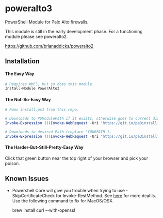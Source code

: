 # poweralto3
PowerShell Module for Palo Alto firewalls.

This module is still in the early development phase.  For a functioning module please see poweralto2.

https://github.com/brianaddicks/poweralto2

## Installation


#### The Easy Way

```powershell
# Requires WMF5, but so does this module.
Install-Module PowerAlto3
```

#### The Not-So-Easy Way

```powershell
# Runs install.ps1 from this repo.

# Downloads to PSModulePath if it exists, otherwise goes to current directory
Invoke-Expression (((Invoke-WebRequest -Uri "https://git.io/pa3install").Content) + ';DownloadPowerAlto3')

# Downloads to desired Path (replace 'YOURPATH').
Invoke-Expression (((Invoke-WebRequest -Uri "https://git.io/pa3install").Content) + ';DownloadPowerAlto3 -Destination YOURPATH')


```

#### The Harder-But-Still-Pretty-Easy Way
Click that green button near the top right of your browser and pick your poison.


## Known Issues

* Powershell Core will give you trouble when trying to use -SkipCertificateCheck for Invoke-RestMethod. See [here](https://github.com/PowerShell/PowerShell/issues/2211) for more deatils. Use the following command to fix for MacOS/OSX.

    brew install curl --with-openssl
